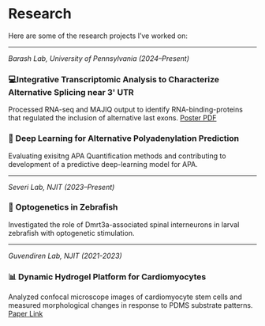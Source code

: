 # Research

Here are some of the research projects I’ve worked on:

---

*Barash Lab, University of Pennsylvania (2024–Present)*  

### 💻Integrative Transcriptomic Analysis to Characterize Alternative Splicing near 3' UTR
Processed RNA-seq and MAJIQ output to identify RNA-binding-proteins that regulated the inclusion of alternative last exons.
[Poster PDF](poster.pdf)

### 🧬 Deep Learning for Alternative Polyadenylation Prediction
Evaluating exisitng APA Quantification methods and contributing to development of a predictive deep-learning model for APA. 

---

*Severi Lab, NJIT (2023–Present)*  
### 🧠 Optogenetics in Zebrafish  
Investigated the role of Dmrt3a-associated spinal interneurons in larval zebrafish with optogenetic stimulation. 

---

*Guvendiren Lab, NJIT (2021-2023)*
### 📊 Dynamic Hydrogel Platform for Cardiomyocytes  
Analyzed confocal microscope images of cardiomyocyte stem cells and measured morphological changes in response to PDMS substrate patterns. 
[Paper Link](https://advanced.onlinelibrary.wiley.com/doi/10.1002/adhm.202402228)
